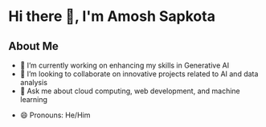 # Hi there 👋, I'm Amosh Sapkota

## About Me
- 🔭 I’m currently working on enhancing my skills in Generative AI
- 👯 I’m looking to collaborate on innovative projects related to AI and data analysis
- 💬 Ask me about cloud computing, web development, and machine learning
<!--- 📫 How to reach me: [amoshsapkota@gmail.com](mailto:amoshsapkota@gmail.com)-->
- 😄 Pronouns: He/Him

<!--## 🛠️ Languages and Tools:
- **Languages**: Python, Go, C/C++, C#, Java, SQL, HTML, CSS, JavaScript, TypeScript
- **Frameworks**: Hadoop, Flask, Express, React, Node, TensorFlow, PyTorch, Apache Spark
- **Developer Tools**: Git, GitLab, Docker, VS Code, PyCharm, LaTeX, Jira, Power BI, Tableau
- **Libraries**: NumPy, Pandas, Matplotlib, Seaborn, Keras, OpenCV, NLTK, scikit-learn, Transformers
- **Cloud Platforms & Databases**: AWS, Azure, Google Cloud Platform, MySQL, MongoDB, Apache HBase --!>

<!--## 📈 GitHub Stats-->
<!---![Your GitHub stats](https://github-readme-stats.vercel.app/api?username=AmoshSapkota&show_icons=true&theme=radical)-->

<!--## 📊 Most Used Languages--->
<!---![Top Langs](https://github-readme-stats.vercel.app/api/top-langs/?username=AmoshSapkota&layout=compact&theme=radical)--->

<!--## 💼 Experience
- **Graduate Teaching Assistant** | University of Texas at Arlington | Aug 2022 - May 2024
  - Conducted demos and examined projects utilizing MySQL, Java, Python, React, and JavaScript for AI, Database Systems, Web Data Management, and Data Mining courses.
- **Research Assistant** | BioMeCIS Lab - UT Arlington | May 2023 - Dec 2023
  - Worked on OpenOmics, enhancing user interaction with multi-omics data using Flask and React.js.
- **Software Engineer** | Xelwel Innovation | June 2021 - July 2022
  - Designed, developed, and maintained the LMS web application using JavaScript frameworks (React, Node.js) and Python, achieving a 30% improvement in load times.
- **Summer Intern** | KL University | May 2019 - June 2019
  - Contributed to UI/UX design, database connections, and login management for a student assignment tracking app.--!>

<!--## 📚 Education
- **Master’s in Computer Science** | University of Texas at Arlington | Aug 2022 - May 2024
- **Bachelor’s in Computer Science and Engineering** | KL University | June 2017 - May 2021 --!>

<!--## 📂 Projects & Publications
- **Car Review Sentiment Analysis Using Adversarial Training and Whole Word Mask BERT**
  - Implemented and evaluated BERT models for sentiment analysis on car review datasets, achieving 78.85% accuracy.
- **Mango Leaf Disease Classifier**
  - Developed a CNN model achieving 95% accuracy in classifying mango leaf diseases.
- **Naive Bayes Classifier for Rotten Tomatoes Reviews**
  - Developed a Naive Bayes classifier with around 80% accuracy for distinguishing Rotten Tomatoes reviews.
- **Intelligent System for the Detection of Insider Trading in Indian Stock Market**
  - Published in Proceedings of the First International Conference on Combinatorial & Optimization, ICCAP 2021.
- **Implementation of Machine Learning Models to Differentiate the Symptoms Of COVID-19 and Risk Stratification of Disease Severity**
  - Published in International Journal of Engineering Research & Technology (IJERT), Dec. 2020. --->

<!--## 📫 Connect with me:
- [LinkedIn](https://linkedin.com/in/amosh-sapkota-991812209)
- [GitHub](https://github.com/AmoshSapkota)
- [Email](mailto:amoshsapkota@gmail.com) -->

